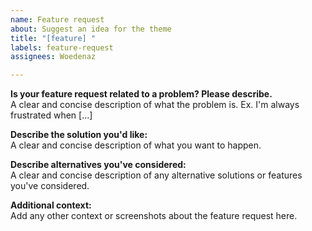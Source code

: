 ```yaml
---
name: Feature request
about: Suggest an idea for the theme
title: "[feature] "
labels: feature-request
assignees: Woedenaz

---
```


**Is your feature request related to a problem? Please describe.**  
A clear and concise description of what the problem is. Ex. I'm always frustrated when [...]

**Describe the solution you'd like:**  
A clear and concise description of what you want to happen.

**Describe alternatives you've considered:**  
A clear and concise description of any alternative solutions or features you've considered.

**Additional context:**  
Add any other context or screenshots about the feature request here.

